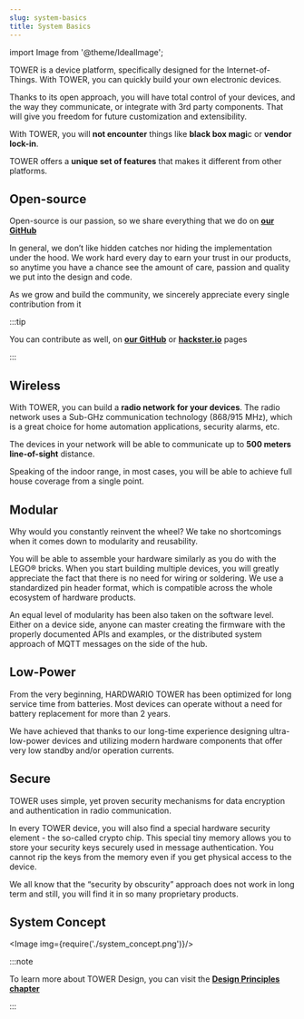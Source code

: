 ```yaml
---
slug: system-basics
title: System Basics
---
```

import Image from '@theme/IdealImage';

TOWER is a device platform, specifically designed for the Internet-of-Things. With TOWER, you can quickly build your own electronic devices.

Thanks to its open approach, you will have total control of your devices, and the way they communicate, or integrate with 3rd party components. That will give you freedom for future customization and extensibility.

With TOWER, you will **not encounter** things like **black box magi**c or **vendor lock-in**.

TOWER offers a **unique set of features** that makes it different from other platforms.

## Open-source

Open-source is our passion, so we share everything that we do on [**our GitHub**](https://github.com/orgs/hardwario/repositories)

In general, we don’t like hidden catches nor hiding the implementation under the hood. We work hard every day to earn your trust in our products, so anytime you have a chance see the amount of care, passion and quality we put into the design and code.

As we grow and build the community, we sincerely appreciate every single contribution from it

:::tip

  You can contribute as well, on [**our GitHub**](https://github.com/orgs/hardwario/repositories) or [**hackster.io**](https://www.hackster.io/hardwario/projects) pages

:::

## Wireless

With TOWER, you can build a **radio network for your devices**. The radio network uses a Sub-GHz communication technology (868/915 MHz), which is a great choice for home automation applications, security alarms, etc.

The devices in your network will be able to communicate up to **500 meters line-of-sight** distance.

Speaking of the indoor range, in most cases, you will be able to achieve full house coverage from a single point.

## Modular

Why would you constantly reinvent the wheel? We take no shortcomings when it comes down to modularity and reusability.

You will be able to assemble your hardware similarly as you do with the LEGO® bricks. When you start building multiple devices, you will greatly appreciate the fact that there is no need for wiring or soldering. We use a standardized pin header format, which is compatible across the whole ecosystem of hardware products.

An equal level of modularity has been also taken on the software level. Either on a device side, anyone can master creating the firmware with the properly documented APIs and examples, or the distributed system approach of MQTT messages on the side of the hub.

## Low-Power

From the very beginning, HARDWARIO TOWER has been optimized for long service time from batteries. Most devices can operate without a need for battery replacement for more than 2 years.

We have achieved that thanks to our long-time experience designing ultra-low-power devices and utilizing modern hardware components that offer very low standby and/or operation currents.

## Secure

TOWER uses simple, yet proven security mechanisms for data encryption and authentication in radio communication.

In every TOWER device, you will also find a special hardware security element - the so-called crypto chip. This special tiny memory allows you to store your security keys securely used in message authentication. You cannot rip the keys from the memory even if you get physical access to the device.

We all know that the “security by obscurity” approach does not work in long term and still, you will find it in so many proprietary products.

## System Concept

<Image img={require('./system_concept.png')}/>

:::note

To learn more about TOWER Design, you can visit the [**Design Principles chapter**](./design-principles.md)

:::
